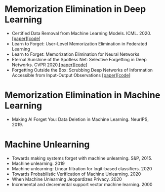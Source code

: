 # Memorization Elimination in Deep Learning
- Certified Data Removal from Machine Learning Models. ICML. 2020.[[paper](https://arxiv.org/pdf/1911.03030.pdf)][[code](https://github.com/facebookresearch/certified-removal)]
- Learn to Forget: User-Level Memorization Elimination in Federated Learning  
- Learn to Forget: Memorization Elimination for Neural Networks
- Eternal Sunshine of the Spotless Net: Selective Forgetting in Deep Networks. CVPR 2020.[[paper](https://openaccess.thecvf.com/content_CVPR_2020/papers/Golatkar_Eternal_Sunshine_of_the_Spotless_Net_Selective_Forgetting_in_Deep_CVPR_2020_paper.pdf)][[code](https://github.com/AdityaGolatkar/SelectiveForgetting)]  
- Forgetting Outside the Box: Scrubbing Deep Networks of Information Accessible from Input-Output Observations [[paper](https://arxiv.org/abs/2003.02960)][[code](https://github.com/AdityaGolatkar/SelectiveForgetting)]

# Memorization Elimination in Machine Learning
- Making AI Forget You: Data Deletion in Machine Learning. NeurIPS, 2019. 


# Machine Unlearning
- Towards making systems forget with machine unlearning. S&P, 2015.
- Machine unlearning. 2019
- Machine unlearning: Linear filtration for logit-based classifiers. 2020
- Towards Probabilistic Verification of Machine Unlearning. 2020
- When Machine Unlearning Jeopardizes Privacy. 2020
- Incremental and decremental support vector machine learning. 2000







